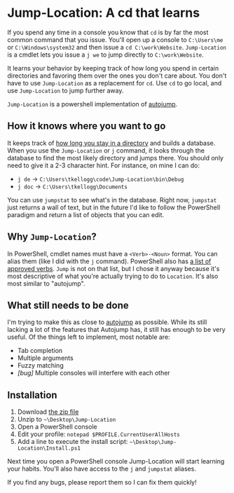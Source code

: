 Jump-Location: A cd that learns
=====================

If you spend any time in a console you know that `cd` is by far the most
common command that you issue. You'll open up a console to `C:\Users\me`
or `C:\Windows\system32` and then issue a `cd C:\work\Website`. 
`Jump-Location` is a cmdlet lets you issue a `j we` to jump 
directly to `C:\work\Website`. 

It learns your behavior by keeping track of how long you spend in certain
directories and favoring them over the ones you don't care about.  You don't 
have to use `Jump-Location` as a replacement for `cd`. Use `cd`	to go local, and 
use `Jump-Location` to jump further away.

`Jump-Location` is a powershell implementation of [autojump][1].


How it knows where you want to go
---------------------------------

It keeps track of [how long you stay in a directory][2] and builds a database.
When you use the `Jump-Location` or `j` command, it looks through the database
to find the most likely directory and jumps there. You should only need to
give it a 2-3 character hint. For instance, on mine I can do:

* `j de` -> `C:\Users\tkellogg\code\Jump-Location\bin\Debug`
* `j doc` -> `C:\Users\tkellogg\Documents`

You can use `jumpstat` to see what's in the database. Right now, `jumpstat` 
just returns a wall of text, but in the future I'd like to follow the 
PowerShell paradigm and return a list of objects that you can edit.


Why `Jump-Location`?
--------------------

In PowerShell, cmdlet names must have a `<Verb>-<Noun>` format. You can
alias them (like I did with the `j` command).
PowerShell also has [a list of approved verbs][3]. 
`Jump` is not on that list, but I chose it anyway because it's most 
descriptive of what you're actually trying to do to `Location`. It's also
most similar to "autojump".


What still needs to be done
---------------------------

I'm trying to make this as close to [autojump][1] as possible. While its
still lacking a lot of the features that Autojump has, it still has enough
to be very useful. Of the things left to implement, most notable are:

* Tab completion
* Multiple arguments
* Fuzzy matching
* _[bug]_ Multiple consoles will interfere with each other


Installation
------------

1. Download [the zip file][4]
2. Unzip to `~\Desktop\Jump-Location`
3. Open a PowerShell console
4. Edit your profile: `notepad $PROFILE.CurrentUserAllHosts`
5. Add a line to execute the install script: `~\Desktop\Jump-Location\Install.ps1`

Next time you open a PowerShell console Jump-Location will start learning 
your habits. You'll also have access to the `j` and `jumpstat` aliases.

If you find any bugs, please report them so I can fix them quickly!


 [1]: https://github.com/joelthelion/autojump
 [2]: http://stackoverflow.com/a/11813545/503826
 [3]: http://blogs.msdn.com/b/powershell/archive/2009/07/15/final-approved-verb-list-for-windows-powershell-2-0.aspx
 [4]: https://github.com/tkellogg/Jump-Location/downloads


